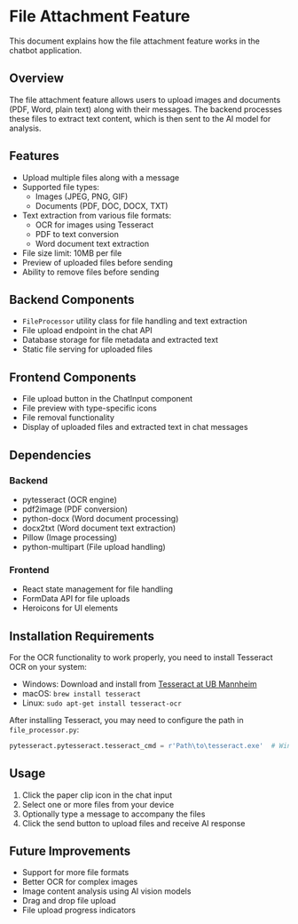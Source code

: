 # File Attachment Feature

This document explains how the file attachment feature works in the chatbot application.

## Overview

The file attachment feature allows users to upload images and documents (PDF, Word, plain text) along with their messages. The backend processes these files to extract text content, which is then sent to the AI model for analysis.

## Features

- Upload multiple files along with a message
- Supported file types: 
  - Images (JPEG, PNG, GIF)
  - Documents (PDF, DOC, DOCX, TXT)
- Text extraction from various file formats:
  - OCR for images using Tesseract
  - PDF to text conversion
  - Word document text extraction
- File size limit: 10MB per file
- Preview of uploaded files before sending
- Ability to remove files before sending

## Backend Components

- `FileProcessor` utility class for file handling and text extraction
- File upload endpoint in the chat API
- Database storage for file metadata and extracted text
- Static file serving for uploaded files

## Frontend Components

- File upload button in the ChatInput component
- File preview with type-specific icons
- File removal functionality
- Display of uploaded files and extracted text in chat messages

## Dependencies

### Backend
- pytesseract (OCR engine)
- pdf2image (PDF conversion)
- python-docx (Word document processing)
- docx2txt (Word document text extraction)
- Pillow (Image processing)
- python-multipart (File upload handling)

### Frontend
- React state management for file handling
- FormData API for file uploads
- Heroicons for UI elements

## Installation Requirements

For the OCR functionality to work properly, you need to install Tesseract OCR on your system:

- Windows: Download and install from [Tesseract at UB Mannheim](https://github.com/UB-Mannheim/tesseract/wiki)
- macOS: `brew install tesseract`
- Linux: `sudo apt-get install tesseract-ocr`

After installing Tesseract, you may need to configure the path in `file_processor.py`:

```python
pytesseract.pytesseract.tesseract_cmd = r'Path\to\tesseract.exe'  # Windows example
```

## Usage

1. Click the paper clip icon in the chat input
2. Select one or more files from your device
3. Optionally type a message to accompany the files
4. Click the send button to upload files and receive AI response

## Future Improvements

- Support for more file formats
- Better OCR for complex images
- Image content analysis using AI vision models
- Drag and drop file upload
- File upload progress indicators
